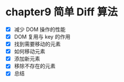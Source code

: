 # chapter9 简单 Diff 算法

- [x] 减少 DOM 操作的性能
- [x] DOM 复用与 key 的作用
- [x] 找到需要移动的元素
- [x] 如何移动元素
- [x] 添加新元素
- [x] 移除不存在的元素
- [x] 总结